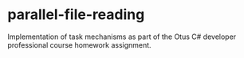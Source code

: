 # parallel-file-reading
Implementation of task mechanisms as part of the Otus C# developer professional course homework assignment.
